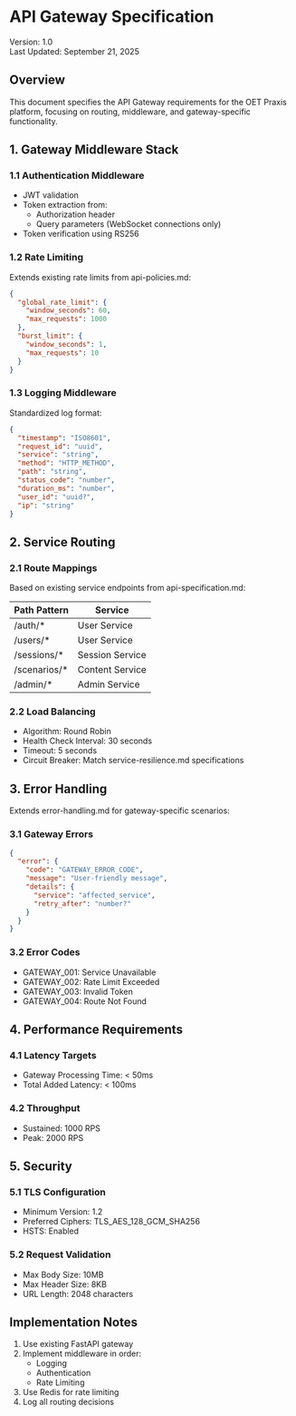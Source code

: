 # API Gateway Specification

Version: 1.0  
Last Updated: September 21, 2025

## Overview

This document specifies the API Gateway requirements for the OET Praxis platform, focusing on routing, middleware, and gateway-specific functionality.

## 1. Gateway Middleware Stack

### 1.1 Authentication Middleware
- JWT validation
- Token extraction from:
  - Authorization header
  - Query parameters (WebSocket connections only)
- Token verification using RS256

### 1.2 Rate Limiting
Extends existing rate limits from api-policies.md:
```json
{
  "global_rate_limit": {
    "window_seconds": 60,
    "max_requests": 1000
  },
  "burst_limit": {
    "window_seconds": 1,
    "max_requests": 10
  }
}
```

### 1.3 Logging Middleware
Standardized log format:
```json
{
  "timestamp": "ISO8601",
  "request_id": "uuid",
  "service": "string",
  "method": "HTTP_METHOD",
  "path": "string",
  "status_code": "number",
  "duration_ms": "number",
  "user_id": "uuid?",
  "ip": "string"
}
```

## 2. Service Routing

### 2.1 Route Mappings
Based on existing service endpoints from api-specification.md:

| Path Pattern | Service |
|--------------|---------|
| /auth/*      | User Service |
| /users/*     | User Service |
| /sessions/*  | Session Service |
| /scenarios/* | Content Service |
| /admin/*     | Admin Service |

### 2.2 Load Balancing
- Algorithm: Round Robin
- Health Check Interval: 30 seconds
- Timeout: 5 seconds
- Circuit Breaker: Match service-resilience.md specifications

## 3. Error Handling

Extends error-handling.md for gateway-specific scenarios:

### 3.1 Gateway Errors
```json
{
  "error": {
    "code": "GATEWAY_ERROR_CODE",
    "message": "User-friendly message",
    "details": {
      "service": "affected_service",
      "retry_after": "number?"
    }
  }
}
```

### 3.2 Error Codes
- GATEWAY_001: Service Unavailable
- GATEWAY_002: Rate Limit Exceeded
- GATEWAY_003: Invalid Token
- GATEWAY_004: Route Not Found

## 4. Performance Requirements

### 4.1 Latency Targets
- Gateway Processing Time: < 50ms
- Total Added Latency: < 100ms

### 4.2 Throughput
- Sustained: 1000 RPS
- Peak: 2000 RPS

## 5. Security

### 5.1 TLS Configuration
- Minimum Version: 1.2
- Preferred Ciphers: TLS_AES_128_GCM_SHA256
- HSTS: Enabled

### 5.2 Request Validation
- Max Body Size: 10MB
- Max Header Size: 8KB
- URL Length: 2048 characters

## Implementation Notes

1. Use existing FastAPI gateway
2. Implement middleware in order:
   - Logging
   - Authentication
   - Rate Limiting
3. Use Redis for rate limiting
4. Log all routing decisions